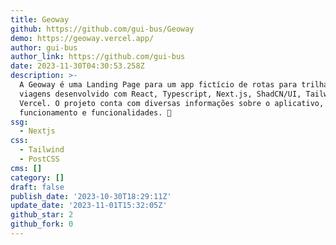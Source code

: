 ```yaml
---
title: Geoway
github: https://github.com/gui-bus/Geoway
demo: https://geoway.vercel.app/
author: gui-bus
author_link: https://github.com/gui-bus
date: 2023-11-30T04:30:53.258Z
description: >-
  A Geoway é uma Landing Page para um app fictício de rotas para trilhas e
  viagens desenvolvido com React, Typescript, Next.js, ShadCN/UI, Tailwind CSS e
  Vercel. O projeto conta com diversas informações sobre o aplicativo, como seu
  funcionamento e funcionalidades. 🧭
ssg:
  - Nextjs
css:
  - Tailwind
  - PostCSS
cms: []
category: []
draft: false
publish_date: '2023-10-30T18:29:11Z'
update_date: '2023-11-01T15:32:05Z'
github_star: 2
github_fork: 0
---
```

